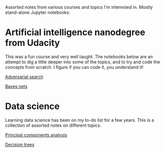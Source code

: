 Assorted notes from various courses and topics I'm interested in. Mostly stand-alone Jupyter notebooks.

# Artificial intelligence nanodegree from Udacity
This was a fun course and very well taught. The notebooks below are an attempt to dig a little deeper into some of the topics, and to try and code the concepts from scratch. I figure if you can code it, you understand it!

[Adversarial search](adversarial_search.ipynb)

[Bayes nets](bayes_nets.ipynb)

# Data science
Learning data science has been on my to-do list for a few years. This is a collection of assorted notes on different topics. 

[Principal components analysis](pca.ipynb)

[Decision trees](decision_tree.ipynb)
